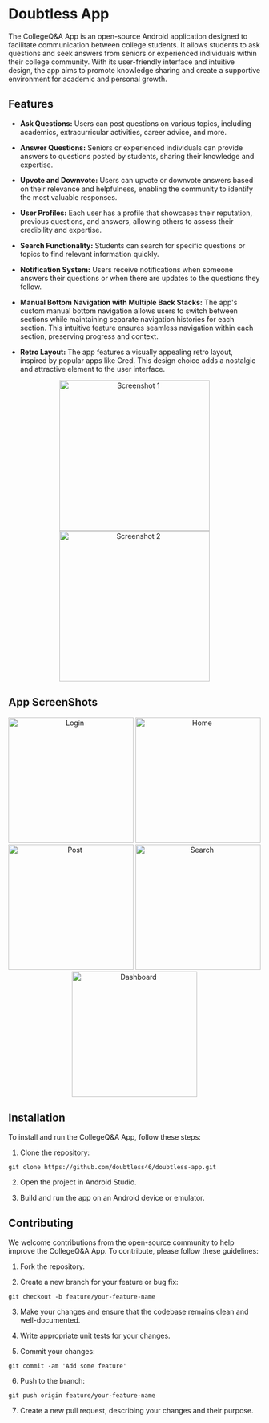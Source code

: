 # Doubtless App

The CollegeQ&A App is an open-source Android application designed to facilitate communication between college students. It allows students to ask questions and seek answers from seniors or experienced individuals within their college community. With its user-friendly interface and intuitive design, the app aims to promote knowledge sharing and create a supportive environment for academic and personal growth.

## Features

- **Ask Questions:** Users can post questions on various topics, including academics, extracurricular activities, career advice, and more.

- **Answer Questions:** Seniors or experienced individuals can provide answers to questions posted by students, sharing their knowledge and expertise.

- **Upvote and Downvote:** Users can upvote or downvote answers based on their relevance and helpfulness, enabling the community to identify the most valuable responses.

- **User Profiles:** Each user has a profile that showcases their reputation, previous questions, and answers, allowing others to assess their credibility and expertise.

- **Search Functionality:** Students can search for specific questions or topics to find relevant information quickly.

- **Notification System:** Users receive notifications when someone answers their questions or when there are updates to the questions they follow.

- **Manual Bottom Navigation with Multiple Back Stacks:** The app's custom manual bottom navigation allows users to switch between sections while maintaining separate navigation histories for each section. This intuitive feature ensures seamless navigation within each section, preserving progress and context.

- **Retro Layout:** The app features a visually appealing retro layout, inspired by popular apps like Cred. This design choice adds a nostalgic and attractive element to the user interface.
<div align="center">
  <img src="https://github.com/Aditya13s/doubtless-app/assets/77337791/05a4c1cc-3e58-4707-82e8-929bdcf414bc.jpg" alt="Screenshot 1" width = "300">
  <img src="https://github.com/Aditya13s/doubtless-app/assets/77337791/049751cd-045a-4bbc-95b0-941a0e72da5b.jpg" alt="Screenshot 2" width = "300">
</div>

## App ScreenShots

<div align="center">
  <img src="https://github.com/Aditya13s/doubtless-app/assets/77337791/e43d83d6-aa55-4962-aade-7070c60d8a3b.jpg" alt="Login" width = "250">
  <img src="https://github.com/Aditya13s/doubtless-app/assets/77337791/ea0943c9-b923-4c0b-80c2-76f38545ccd1.jpg" alt="Home" width = "250">
  <img src="https://github.com/Aditya13s/doubtless-app/assets/77337791/332513a3-8394-47f4-a009-6a9e9237ebab.jpg" alt="Post" width = "250">
  <img src="https://github.com/Aditya13s/doubtless-app/assets/77337791/cdcf4cdd-3cf2-4b60-b9de-069c39952384.jpg" alt="Search" width = "250">
  <img src="https://github.com/Aditya13s/doubtless-app/assets/77337791/200c4b9e-e1bc-40b5-97c8-834bde75d979.jpg" alt="Dashboard" width = "250">
</div>

## Installation

To install and run the CollegeQ&A App, follow these steps:

1. Clone the repository:

```
git clone https://github.com/doubtless46/doubtless-app.git
```

2. Open the project in Android Studio.

3. Build and run the app on an Android device or emulator.

## Contributing

We welcome contributions from the open-source community to help improve the CollegeQ&A App. To contribute, please follow these guidelines:

1. Fork the repository.

2. Create a new branch for your feature or bug fix:

```
git checkout -b feature/your-feature-name
```

3. Make your changes and ensure that the codebase remains clean and well-documented.

4. Write appropriate unit tests for your changes.

5. Commit your changes:
```
git commit -am 'Add some feature'
```

6. Push to the branch:
```
git push origin feature/your-feature-name
```
7. Create a new pull request, describing your changes and their purpose.


